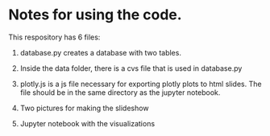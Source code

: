 # Notes for using the code.

This respository has 6 files:

1) database.py creates a database with two tables. 

2) Inside the data folder, there is a cvs file that is used in database.py

3) plotly.js is a js file necessary for exporting plotly plots to html slides. The file should be in the same directory as the jupyter notebook. 

4) Two pictures for making the slideshow 

5) Jupyter notebook with the visualizations
